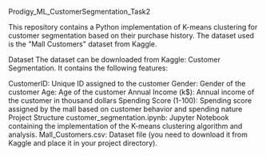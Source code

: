 Prodigy_ML_CustomerSegmentation_Task2

This repository contains a Python implementation of K-means clustering for customer segmentation based on their purchase history. The dataset used is the "Mall Customers" dataset from Kaggle.

Dataset
The dataset can be downloaded from Kaggle: Customer Segmentation. It contains the following features:

CustomerID: Unique ID assigned to the customer
Gender: Gender of the customer
Age: Age of the customer
Annual Income (k$): Annual income of the customer in thousand dollars
Spending Score (1-100): Spending score assigned by the mall based on customer behavior and spending nature
Project Structure
customer_segmentation.ipynb: Jupyter Notebook containing the implementation of the K-means clustering algorithm and analysis.
Mall_Customers.csv: Dataset file (you need to download it from Kaggle and place it in your project directory).
